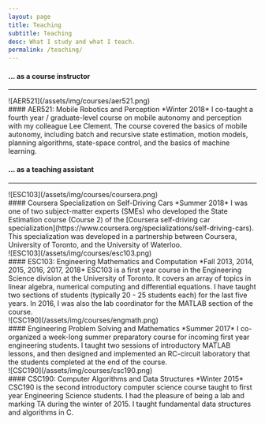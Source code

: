 ```yaml
---
layout: page
title: Teaching
subtitle: Teaching
desc: What I study and what I teach.
permalink: /teaching/
---
```


<div class="pretty-links">

#### ... as a course instructor
---
<div class="grid">
<div class="unit one-third teaching_img">
![AER521](/assets/img/courses/aer521.png)
</div>
<div class="unit two-thirds">
#### AER521: Mobile Robotics and Perception
*Winter 2018*   
I co-taught a fourth year / graduate-level course on mobile autonomy and perception with my colleague Lee Clement. The course covered the basics of mobile autonomy, including batch and recursive state estimation, motion models, planning algorithms, state-space control, and the basics of machine learning.
</div>
</div>

#### ... as a teaching assistant
---

<div class="grid">
<div class="unit one-third teaching_img">
![ESC103](/assets/img/courses/coursera.png)
</div>
<div class="unit two-thirds">
#### Coursera Specialization on Self-Driving Cars  
*Summer 2018*  
I was one of two subject-matter experts (SMEs) who developed the State Estimation course (Course 2) of the [Coursera self-driving car specialization](https://www.coursera.org/specializations/self-driving-cars). This specialization was developed in a partnership between Coursera, University of Toronto, and the University of Waterloo.
</div>
</div>

<div class="grid">
<div class="unit one-third teaching_img">
![ESC103](/assets/img/courses/esc103.png)
</div>
<div class="unit two-thirds">
#### ESC103: Engineering Mathematics and Computation  
*Fall 2013, 2014, 2015, 2016, 2017, 2018*  
ESC103 is a first year course in the Engineering Science division at the University of Toronto. It covers an array of topics in linear algebra, numerical computing and differential equations. I have taught two sections of students (typically 20 - 25 students each) for the last five years. In 2016, I was also the lab coordinator for the MATLAB section of the course.
</div>
</div>

<div class="grid">
<div class="unit one-third teaching_img">
![CSC190](/assets/img/courses/engmath.png)
</div>
<div class="unit two-thirds">
#### Engineering Problem Solving and Mathematics
*Summer 2017*   
I co-organized a week-long summer preparatory course for incoming first year engineering students. I taught two sessions of introductory MATLAB lessons, and then designed and implemented an RC-circuit laboratory that the students completed at the end of the course.
</div>
</div>

<div class="grid">
<div class="unit one-third teaching_img">
![CSC190](/assets/img/courses/csc190.png)
</div>
<div class="unit two-thirds">
#### CSC190: Computer Algorithms and Data Structures  
*Winter 2015*   
CSC190 is the second introductory computer science course taught to first year Engineering Science students. I had the pleasure of being a lab and marking TA during the winter of 2015. I taught fundamental data structures and algorithms in C.
</div>
</div>

</div> <!-- pretty_links -->

